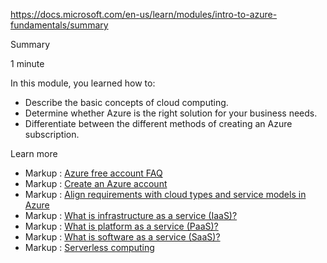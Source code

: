 https://docs.microsoft.com/en-us/learn/modules/intro-to-azure-fundamentals/summary


Summary

1 minute

In this module, you learned how to:
* Describe the basic concepts of cloud computing.
* Determine whether Azure is the right solution for your business needs.
* Differentiate between the different methods of creating an Azure subscription.

Learn more
* Markup :  [Azure free account FAQ]( https://azure.microsoft.com/en-us/free/free-account-faq/ "Azure free account FAQ ")  
* Markup :  [Create an Azure account]( https://docs.microsoft.com/en-us/learn/modules/create-an-azure-account/ "Create an Azure account")  
* Markup :  [Align requirements with cloud types and service models in Azure]( https://docs.microsoft.com/en-us/learn/modules/align-requirements-in-azure/ "Align requirements with cloud types and service models in Azure")   
* Markup :  [What is infrastructure as a service (IaaS)?]( https://azure.microsoft.com/en-us/overview/what-is-iaas/ "What is infrastructure as a service (IaaS)? ") 
* Markup :  [What is platform as a service (PaaS)?]( https://azure.microsoft.com/en-us/overview/what-is-paas/ "What is platform as a service (PaaS)?")   
* Markup :  [What is software as a service (SaaS)? ]( https://azure.microsoft.com/en-us/overview/what-is-saas/  "What is software as a service (SaaS)? ") 
* Markup :  [Serverless computing ]( https://azure.microsoft.com/en-us/overview/serverless-computing/ "Serverless computing ")  
